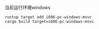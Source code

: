 当前运行环境windows
```
rustup target add i686-pc-windows-msvc
cargo build target=i686-pc-windows-msvc
```